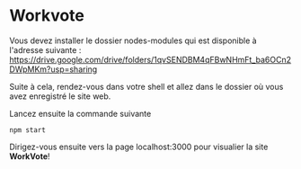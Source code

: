 # Workvote

Vous devez installer le dossier nodes-modules qui est disponible à l'adresse suivante : https://drive.google.com/drive/folders/1qvSENDBM4qFBwNHmFt_ba6OCn2DWpMKm?usp=sharing

Suite à cela, rendez-vous dans votre shell et allez dans le dossier où vous avez enregistré le site web.

Lancez ensuite la commande suivante

`npm start`

Dirigez-vous ensuite vers la page localhost:3000 pour visualier la site <strong>WorkVote</strong>! 
